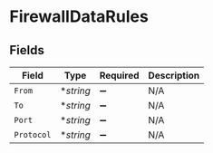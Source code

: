 # FirewallDataRules


## Fields

| Field              | Type               | Required           | Description        |
| ------------------ | ------------------ | ------------------ | ------------------ |
| `From`             | **string*          | :heavy_minus_sign: | N/A                |
| `To`               | **string*          | :heavy_minus_sign: | N/A                |
| `Port`             | **string*          | :heavy_minus_sign: | N/A                |
| `Protocol`         | **string*          | :heavy_minus_sign: | N/A                |